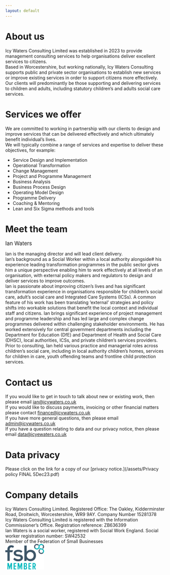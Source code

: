 ```yaml
---
layout: default
---
```


# About us

Icy Waters Consulting Limited was established in 2023 to provide management consulting services to help organisations deliver excellent services to citizens. <br>
Based in Worcestershire, but working nationally, Icy Waters Consulting supports public and private sector organisations to establish new services or improve existing services in order to support citizens more effectively. <br>
Our clients will predominantly be those supporting and delivering services to children and adults, including statutory children’s and adults social care services.

# Services we offer

We are committed to working in partnership with our clients to design and improve services that can be delivered effectively and which ultimately benefit individual’s lives.<br>
We will typically combine a range of services and expertise to deliver these objectives, for example:

* Service Design and Implementation
* Operational Transformation
* Change Management
* Project and Programme Management
* Business Analysis
* Business Process Design
* Operating Model Design
* Programme Delivery
* Coaching & Mentoring
* Lean and Six Sigma methods and tools

# Meet the team

<span style="font-size:1.2em;">Ian Waters</span>


Ian is the managing director and will lead client delivery.<br>
Ian’s background as a Social Worker within a local authority alongside# his experience leading transformation programmes in the public sector gives him a unique perspective enabling him to work effectively at all levels of an organisation, with external policy makers and regulators to design and deliver services to improve outcomes.<br> 
Ian is passionate about improving citizen’s lives and has significant transformation experience in organisations responsible for children’s social care, adult’s social care and Integrated Care Systems (ICSs). A common feature of his work has been translating ‘external’ strategies and policy shifts into workable solutions that benefit the local context and individual staff and citizens. 
Ian brings significant experience of project management and programme leadership and has led large and complex change programmes delivered within challenging stakeholder environments. He has worked extensively for central government departments including the Department for Education (DfE) and Department of Health and Social Care (DHSC), local authorities, ICSs, and private children’s services providers. <br>
Prior to consulting, Ian held various practice and managerial roles across children’s social care, including in local authority children’s homes, services for children in care, youth offending teams and frontline child protection services. 

# Contact us

If you would like to get in touch to talk about new or existing work, then please email [ian@icywaters.co.uk](mailto:ian@icywaters.co.uk)<br>
If you would like to discuss payments, invoicing or other financial matters please contact [finance@icywaters.co.uk](mailto:finance@icywaters.co.uk)<br>
If you have more general questions, then please email [admin@icywaters.co.uk](mailto:admin@icywaters.co.uk)<br>
If you have a question relating to data and our privacy notice, then please email [data@icyewaters.co.uk](mailto:data@icyewaters.co.uk)<br>

# Data privacy

Please click on the link for a copy of our [privacy notice.](/assets/Privacy policy FINAL 5Dec23.pdf)

# Company details

Icy Waters Consulting Limited. Registered Office: The Oakley, Kidderminster Road, Droitwich, Worcestershire, WR9 9AY. Company Number 15281378<br>
Icy Waters Consulting Limited is registered with the Information Commissioner’s Office. Registration reference: ZB636399<br>
Ian Waters is a social worker, registered with Social Work England. Social worker registration number: SW42532<br>
Member of the Federation of Small Businesses<br>
<img src="assets/fsb.png" height="80">
